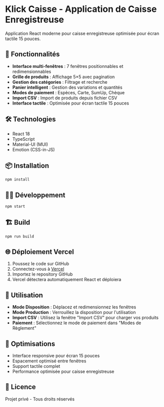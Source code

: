 # Klick Caisse - Application de Caisse Enregistreuse

Application React moderne pour caisse enregistreuse optimisée pour écran tactile 15 pouces.

## 🚀 Fonctionnalités

- **Interface multi-fenêtres** : 7 fenêtres positionnables et redimensionnables
- **Grille de produits** : Affichage 5×5 avec pagination
- **Gestion des catégories** : Filtrage et recherche
- **Panier intelligent** : Gestion des variations et quantités
- **Modes de paiement** : Espèces, Carte, SumUp, Chèque
- **Import CSV** : Import de produits depuis fichier CSV
- **Interface tactile** : Optimisée pour écran tactile 15 pouces

## 🛠️ Technologies

- React 18
- TypeScript
- Material-UI (MUI)
- Emotion (CSS-in-JS)

## 📦 Installation

```bash
npm install
```

## 🏃‍♂️ Développement

```bash
npm start
```

## 🏗️ Build

```bash
npm run build
```

## 🌐 Déploiement Vercel

1. Poussez le code sur GitHub
2. Connectez-vous à [Vercel](https://vercel.com)
3. Importez le repository GitHub
4. Vercel détectera automatiquement React et déploiera

## 📱 Utilisation

- **Mode Disposition** : Déplacez et redimensionnez les fenêtres
- **Mode Production** : Verrouillez la disposition pour l'utilisation
- **Import CSV** : Utilisez la fenêtre "Import CSV" pour charger vos produits
- **Paiement** : Sélectionnez le mode de paiement dans "Modes de Règlement"

## 🎯 Optimisations

- Interface responsive pour écran 15 pouces
- Espacement optimisé entre fenêtres
- Support tactile complet
- Performance optimisée pour caisse enregistreuse

## 📄 Licence

Projet privé - Tous droits réservés
